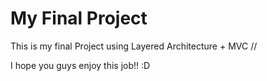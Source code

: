 # My Final Project
This is my final Project using Layered Architecture + MVC //

I hope you guys enjoy this job!! :D
